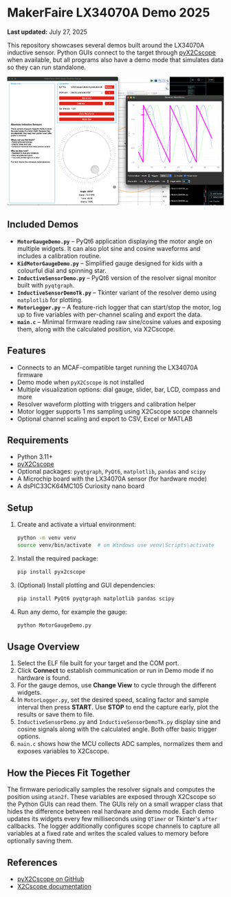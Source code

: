 # MakerFaire LX34070A Demo 2025

**Last updated:** July 27, 2025

This repository showcases several demos built around the LX34070A inductive sensor. Python GUIs connect to the target through [pyX2Cscope](https://github.com/X2Cscope/pyx2cscope) when available, but all programs also have a demo mode that simulates data so they can run standalone.

![GUI Demo](GUIMotorGaugeDemo.png)

## Included Demos

- **`MotorGaugeDemo.py`** – PyQt6 application displaying the motor angle on multiple widgets. It can also plot sine and cosine waveforms and includes a calibration routine.
- **`KidMotorGaugeDemo.py`** – Simplified gauge designed for kids with a colourful dial and spinning star.
- **`InductiveSensorDemo.py`** – PyQt6 version of the resolver signal monitor built with `pyqtgraph`.
- **`InductiveSensorDemoTk.py`** – Tkinter variant of the resolver demo using `matplotlib` for plotting.
- **`MotorLogger.py`** – A feature-rich logger that can start/stop the motor, log up to five variables with per-channel scaling and export the data.
- **`main.c`** – Minimal firmware reading raw sine/cosine values and exposing them, along with the calculated position, via X2Cscope.

## Features

- Connects to an MCAF-compatible target running the LX34070A firmware
- Demo mode when `pyX2Cscope` is not installed
- Multiple visualization options: dial gauge, slider, bar, LCD, compass and more
- Resolver waveform plotting with triggers and calibration helper
- Motor logger supports 1 ms sampling using X2Cscope scope channels
- Optional channel scaling and export to CSV, Excel or MATLAB

## Requirements

- Python 3.11+
- [pyX2Cscope](https://pypi.org/project/pyx2cscope/)
- Optional packages: `pyqtgraph`, `PyQt6`, `matplotlib`, `pandas` and `scipy`
- A Microchip board with the LX34070A sensor (for hardware mode)
- A dsPIC33CK64MC105 Curiosity nano board

## Setup

1. Create and activate a virtual environment:
   ```bash
   python -m venv venv
   source venv/bin/activate  # on Windows use venv\Scripts\activate
   ```
2. Install the required package:
   ```bash
   pip install pyx2cscope
   ```
3. (Optional) Install plotting and GUI dependencies:
   ```bash
   pip install PyQt6 pyqtgraph matplotlib pandas scipy
   ```
4. Run any demo, for example the gauge:
   ```bash
   python MotorGaugeDemo.py
   ```

## Usage Overview

1. Select the ELF file built for your target and the COM port.
2. Click **Connect** to establish communication or run in Demo mode if no hardware is found.
3. For the gauge demos, use **Change View** to cycle through the different widgets.
4. In `MotorLogger.py`, set the desired speed, scaling factor and sample interval then press **START**. Use **STOP** to end the capture early, plot the results or save them to file.
5. `InductiveSensorDemo.py` and `InductiveSensorDemoTk.py` display sine and cosine signals along with the calculated angle. Both offer basic trigger options.
6. `main.c` shows how the MCU collects ADC samples, normalizes them and exposes variables to X2Cscope.

## How the Pieces Fit Together

The firmware periodically samples the resolver signals and computes the position using `atan2f`. These variables are exposed through X2Cscope so the Python GUIs can read them. The GUIs rely on a small wrapper class that hides the difference between real hardware and demo mode. Each demo updates its widgets every few milliseconds using `QTimer` or Tkinter's `after` callbacks. The logger additionally configures scope channels to capture all variables at a fixed rate and writes the scaled values to memory before optionally saving them.

## References

- [pyX2Cscope on GitHub](https://github.com/X2Cscope/pyx2cscope)
- [X2Cscope documentation](https://x2cscope.github.io/)

